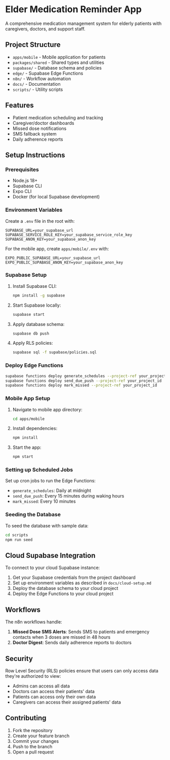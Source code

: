 # Elder Medication Reminder App

A comprehensive medication management system for elderly patients with caregivers, doctors, and support staff.

## Project Structure

- `apps/mobile` - Mobile application for patients
- `packages/shared` - Shared types and utilities
- `supabase/` - Database schema and policies
- `edge/` - Supabase Edge Functions
- `n8n/` - Workflow automation
- `docs/` - Documentation
- `scripts/` - Utility scripts

## Features

- Patient medication scheduling and tracking
- Caregiver/doctor dashboards
- Missed dose notifications
- SMS fallback system
- Daily adherence reports

## Setup Instructions

### Prerequisites

- Node.js 18+
- Supabase CLI
- Expo CLI
- Docker (for local Supabase development)

### Environment Variables

Create a `.env` file in the root with:

```
SUPABASE_URL=your_supabase_url
SUPABASE_SERVICE_ROLE_KEY=your_supabase_service_role_key
SUPABASE_ANON_KEY=your_supabase_anon_key
```

For the mobile app, create `apps/mobile/.env` with:

```
EXPO_PUBLIC_SUPABASE_URL=your_supabase_url
EXPO_PUBLIC_SUPABASE_ANON_KEY=your_supabase_anon_key
```

### Supabase Setup

1. Install Supabase CLI:
   ```bash
   npm install -g supabase
   ```

2. Start Supabase locally:
   ```bash
   supabase start
   ```

3. Apply database schema:
   ```bash
   supabase db push
   ```

4. Apply RLS policies:
   ```bash
   supabase sql -f supabase/policies.sql
   ```

### Deploy Edge Functions

```bash
supabase functions deploy generate_schedules --project-ref your_project_id
supabase functions deploy send_due_push --project-ref your_project_id
supabase functions deploy mark_missed --project-ref your_project_id
```

### Mobile App Setup

1. Navigate to mobile app directory:
   ```bash
   cd apps/mobile
   ```

2. Install dependencies:
   ```bash
   npm install
   ```

3. Start the app:
   ```bash
   npm start
   ```

### Setting up Scheduled Jobs

Set up cron jobs to run the Edge Functions:

- `generate_schedules`: Daily at midnight
- `send_due_push`: Every 15 minutes during waking hours
- `mark_missed`: Every 10 minutes

### Seeding the Database

To seed the database with sample data:

```bash
cd scripts
npm run seed
```

## Cloud Supabase Integration

To connect to your cloud Supabase instance:

1. Get your Supabase credentials from the project dashboard
2. Set up environment variables as described in `docs/cloud-setup.md`
3. Deploy the database schema to your cloud project
4. Deploy the Edge Functions to your cloud project

## Workflows

The n8n workflows handle:

1. **Missed Dose SMS Alerts**: Sends SMS to patients and emergency contacts when 3 doses are missed in 48 hours
2. **Doctor Digest**: Sends daily adherence reports to doctors

## Security

Row Level Security (RLS) policies ensure that users can only access data they're authorized to view:

- Admins can access all data
- Doctors can access their patients' data
- Patients can access only their own data
- Caregivers can access their assigned patients' data

## Contributing

1. Fork the repository
2. Create your feature branch
3. Commit your changes
4. Push to the branch
5. Open a pull request